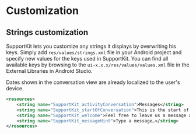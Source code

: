 # Customization

## Strings customization

SupportKit lets you customize any strings it displays by overwriting his keys. Simply add `res/values/strings.xml` file in your Android project and specify new values for the keys used in SupportKit. You can find all available keys by browsing to the `ui-x.x.x/res/values/values.xml` file in the External Libraries in Android Studio.

Dates shown in the conversation view are already localized to the user's device.

```xml
<resources>
    <string name="SupportKit_activityConversation">Messages</string>
    <string name="SupportKit_startOfConversation">This is the start of your conversation with the team.</string>
    <string name="SupportKit_welcome">Feel free to leave us a message about anything that\'s on your mind.</string>
    <string name="SupportKit_messageHint">Type a message…</string>
</resources>
```
